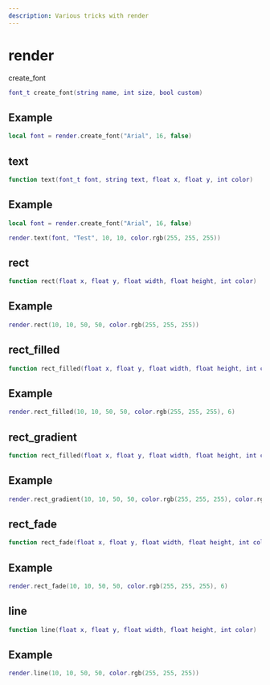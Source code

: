 ```yaml
---
description: Various tricks with render
---
```


# render

create\_font

```lua
font_t create_font(string name, int size, bool custom)
```

## Example

```lua
local font = render.create_font("Arial", 16, false)
```

## text

```lua
function text(font_t font, string text, float x, float y, int color)
```

## Example

```lua
local font = render.create_font("Arial", 16, false)

render.text(font, "Test", 10, 10, color.rgb(255, 255, 255))
```

## rect

```lua
function rect(float x, float y, float width, float height, int color)
```

## Example

```lua
render.rect(10, 10, 50, 50, color.rgb(255, 255, 255))
```

## rect\_filled

```lua
function rect_filled(float x, float y, float width, float height, int color)
```

## Example

```lua
render.rect_filled(10, 10, 50, 50, color.rgb(255, 255, 255), 6)
```

## rect\_gradient

```lua
function rect_filled(float x, float y, float width, float height, int color, int color2, int color3, int color4)
```

## Example

```lua
render.rect_gradient(10, 10, 50, 50, color.rgb(255, 255, 255), color.rgb(255, 255, 255), color.rgb(255, 0, 0), color.rgb(255, 0, 0))
```

## rect\_fade

```lua
function rect_fade(float x, float y, float width, float height, int color, int radius)
```

## Example

```lua
render.rect_fade(10, 10, 50, 50, color.rgb(255, 255, 255), 6)
```

## line

```lua
function line(float x, float y, float width, float height, int color)
```

## Example

```lua
render.line(10, 10, 50, 50, color.rgb(255, 255, 255))
```

